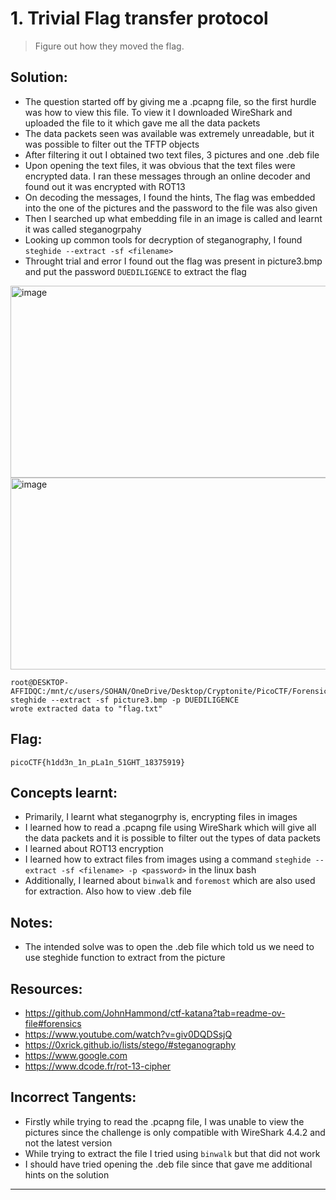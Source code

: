 # 1. Trivial Flag transfer protocol

> Figure out how they moved the flag.


## Solution:

- The question started off by giving me a .pcapng file, so the first hurdle was how to view this file. To view it I downloaded WireShark and uploaded the file to it which gave me all the data packets
- The data packets seen was available was extremely unreadable, but it was possible to filter out the TFTP objects
- After filtering it out I obtained two text files, 3 pictures and one .deb file
- Upon opening the text files, it was obvious that the text files were encrypted data. I ran these messages through an online decoder and found out it was encrypted with ROT13
- On decoding the messages, I found the hints, The flag was embedded into the one of the pictures and the password to the file was also given
- Then I searched up what embedding file in an image is called and learnt it was called steganogrpahy
- Looking up common tools for decryption of steganography, I found `steghide --extract -sf <filename>`
- Throught trial and error I found out the flag was present in picture3.bmp and put the password `DUEDILIGENCE` to extract the flag

<img width="952" height="307" alt="image" src="https://github.com/user-attachments/assets/ef17d569-4fe9-466c-b83c-2b8adeaeb0ea" />
<img width="1015" height="307" alt="image" src="https://github.com/user-attachments/assets/9e4ff984-ebd8-4a08-a576-5f76e793d955" />



```
root@DESKTOP-AFFIDQC:/mnt/c/users/SOHAN/OneDrive/Desktop/Cryptonite/PicoCTF/Forensics/TFTPFiles# steghide --extract -sf picture3.bmp -p DUEDILIGENCE
wrote extracted data to "flag.txt"
```

## Flag:

```
picoCTF{h1dd3n_1n_pLa1n_51GHT_18375919}
```

## Concepts learnt:

- Primarily, I learnt what steganogrphy is, encrypting files in images
- I learned how to read a .pcapng file using WireShark which will give all the data packets and it is possible to filter out the types of data packets
- I learned about ROT13 encryption
- I learned how to extract files from images using a command `steghide --extract -sf <filename> -p <password>` in the linux bash
- Additionally, I learned about `binwalk` and `foremost` which are also used for extraction. Also how to view .deb file

## Notes:

- The intended solve was to open the .deb file which told us we need to use steghide function to extract from the picture

## Resources:

- https://github.com/JohnHammond/ctf-katana?tab=readme-ov-file#forensics
- https://www.youtube.com/watch?v=giv0DQDSsjQ
- https://0xrick.github.io/lists/stego/#steganography
- https://www.google.com
- https://www.dcode.fr/rot-13-cipher

## Incorrect Tangents:
- Firstly while trying to read the .pcapng file, I was unable to view the pictures since the challenge is only compatible with WireShark 4.4.2 and not the latest version
- While trying to extract the file I tried using `binwalk` but that did not work
- I should have tried opening the .deb file since that gave me additional hints on the solution 


***
